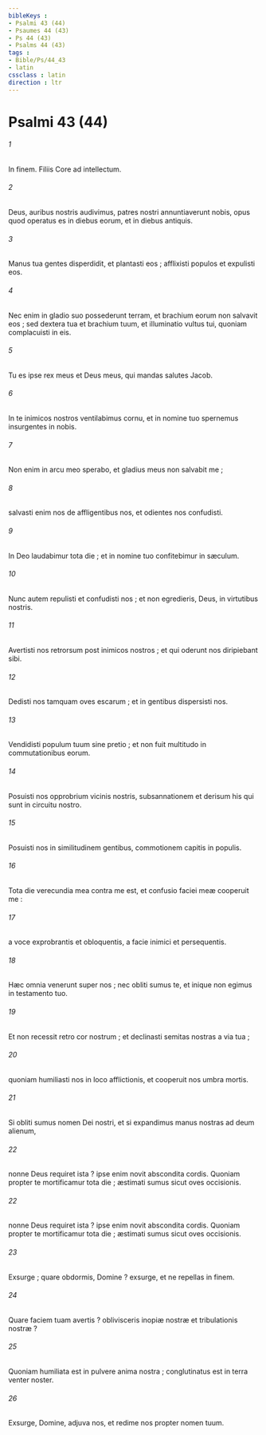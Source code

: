 ```yaml
---
bibleKeys : 
- Psalmi 43 (44)
- Psaumes 44 (43)
- Ps 44 (43)
- Psalms 44 (43)
tags : 
- Bible/Ps/44_43
- latin
cssclass : latin
direction : ltr
---
```


# Psalmi 43 (44)

###### 1
In finem. Filiis Core ad intellectum.
###### 2
Deus, auribus nostris audivimus, patres nostri annuntiaverunt nobis, opus quod operatus es in diebus eorum, et in diebus antiquis.
###### 3
Manus tua gentes disperdidit, et plantasti eos ; afflixisti populos et expulisti eos.
###### 4
Nec enim in gladio suo possederunt terram, et brachium eorum non salvavit eos ; sed dextera tua et brachium tuum, et illuminatio vultus tui, quoniam complacuisti in eis.
###### 5
Tu es ipse rex meus et Deus meus, qui mandas salutes Jacob.
###### 6
In te inimicos nostros ventilabimus cornu, et in nomine tuo spernemus insurgentes in nobis.
###### 7
Non enim in arcu meo sperabo, et gladius meus non salvabit me ;
###### 8
salvasti enim nos de affligentibus nos, et odientes nos confudisti.
###### 9
In Deo laudabimur tota die ; et in nomine tuo confitebimur in sæculum.
###### 10
Nunc autem repulisti et confudisti nos ; et non egredieris, Deus, in virtutibus nostris.
###### 11
Avertisti nos retrorsum post inimicos nostros ; et qui oderunt nos diripiebant sibi.
###### 12
Dedisti nos tamquam oves escarum ; et in gentibus dispersisti nos.
###### 13
Vendidisti populum tuum sine pretio ; et non fuit multitudo in commutationibus eorum.
###### 14
Posuisti nos opprobrium vicinis nostris, subsannationem et derisum his qui sunt in circuitu nostro.
###### 15
Posuisti nos in similitudinem gentibus, commotionem capitis in populis.
###### 16
Tota die verecundia mea contra me est, et confusio faciei meæ cooperuit me :
###### 17
a voce exprobrantis et obloquentis, a facie inimici et persequentis.
###### 18
Hæc omnia venerunt super nos ; nec obliti sumus te, et inique non egimus in testamento tuo.
###### 19
Et non recessit retro cor nostrum ; et declinasti semitas nostras a via tua ;
###### 20
quoniam humiliasti nos in loco afflictionis, et cooperuit nos umbra mortis.
###### 21
Si obliti sumus nomen Dei nostri, et si expandimus manus nostras ad deum alienum,
###### 22
nonne Deus requiret ista ? ipse enim novit abscondita cordis. Quoniam propter te mortificamur tota die ; æstimati sumus sicut oves occisionis.
###### 22
nonne Deus requiret ista ? ipse enim novit abscondita cordis. Quoniam propter te mortificamur tota die ; æstimati sumus sicut oves occisionis.
###### 23
Exsurge ; quare obdormis, Domine ? exsurge, et ne repellas in finem.
###### 24
Quare faciem tuam avertis ? oblivisceris inopiæ nostræ et tribulationis nostræ ?
###### 25
Quoniam humiliata est in pulvere anima nostra ; conglutinatus est in terra venter noster.
###### 26
Exsurge, Domine, adjuva nos, et redime nos propter nomen tuum.
